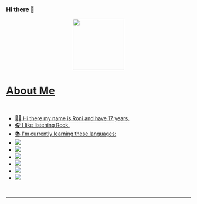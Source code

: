 ### Hi there 👋

<div align="center">
  <a href="https://github.com/RoniSwagger">
  <img height="140em" src="https://github-readme-stats.vercel.app/api/top-langs/?username=roniswagger&layout=compact&langs_count=7&theme=dracula"/>
</div>
  
<h1> About Me </h1>
<br>
<ul>
  <li>🙋‍♂️ Hi there my name is Roni and have 17 years.</li>
  <li>🎧 I like listening Rock.</li>
  <li>📚 I'm currently learning these languages:</li>
  <li><img src=https://img.shields.io/badge/HTML5-E34F26?style=for-the-badge&logo=html5&logoColor=white></li>
  <li><img src=https://img.shields.io/badge/CSS3-1572B6?style=for-the-badge&logo=css3&logoColor=white></li>
  <li><img src=https://img.shields.io/badge/JavaScript-F7DF1E?style=for-the-badge&logo=javascript&logoColor=black></li>
  <li><img src=https://img.shields.io/badge/Java-ED8B00?style=for-the-badge&logo=java&logoColor=white></li>
  <li><img src=https://img.shields.io/badge/React-20232A?style=for-the-badge&logo=react&logoColor=61DAFB></li>
  <li><img src=https://img.shields.io/badge/React_Native-20232A?style=for-the-badge&logo=react&logoColor=61DAFB></li>
</ul>
<br>
<hr>
